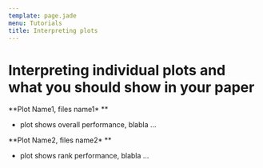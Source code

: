 ```yaml
---
template: page.jade
menu: Tutorials
title: Interpreting plots
---
```


# Interpreting individual plots and what you should show in your paper


**Plot Name1, files name1\* **
-   plot shows overall performance, blabla ...

**Plot Name2, files name2\* **
-   plot shows rank performance, blabla ...

